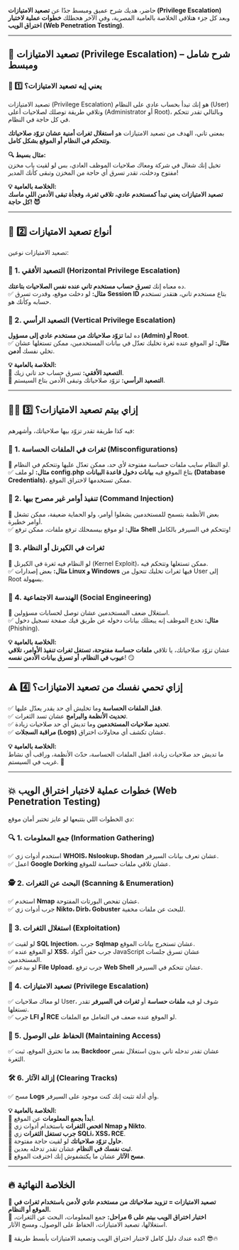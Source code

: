 حاضر، هديك شرح عميق ومبسط جدًا عن **تصعيد الامتيازات (Privilege Escalation)** وبعد كل جزء هتلاقي الخلاصة بالعامية المصرية، وفي الآخر هحطلك **خطوات عملية لاختبار اختراق الويب (Web Penetration Testing)**.

---

## **🚀 تصعيد الامتيازات (Privilege Escalation) – شرح شامل ومبسط**

### **📌 1️⃣ يعني إيه تصعيد الامتيازات؟**

تصعيد الامتيازات (Privilege Escalation) هو إنك تبدأ بحساب عادي على النظام (User) وتلاقي طريقة توصلك لصلاحيات أعلى (Administrator أو Root)، وبالتالي تقدر تتحكم في كل حاجة في النظام.

بمعنى تاني، الهدف من تصعيد الامتيازات هو **استغلال ثغرات أمنية عشان تزوّد صلاحياتك وتتحكم في النظام أو الموقع بشكل كامل**.

**🔍 مثال بسيط:**  
تخيل إنك شغال في شركة ومعاك صلاحيات الموظف العادي، بس لو لقيت باب مخزن مفتوح ودخلت، تقدر تسرق أي حاجة من المخزن وتبقى كأنك المدير!

**💡 الخلاصة بالعامية:**  
**تصعيد الامتيازات يعني تبدأ كمستخدم عادي، تلاقي ثغرة، وفجأة تبقى الأدمن اللي ماسك كل حاجة! 😈**

---

## **🛑 2️⃣ أنواع تصعيد الامتيازات**

تصعيد الامتيازات نوعين:

### **🔹 1. التصعيد الأفقي (Horizontal Privilege Escalation)**

ده معناه إنك **تسرق حساب مستخدم تاني عنده نفس الصلاحيات بتاعتك**.  
✅ **مثال:** لو دخلت موقع، وقدرت تسرق **Session ID** بتاع مستخدم تاني، هتقدر تستخدم حسابه وكأنك هو.

### **🔹 2. التصعيد الرأسي (Vertical Privilege Escalation)**

ده لما **تزوّد صلاحياتك من مستخدم عادي إلى مسؤول (Admin) أو Root**.  
✅ **مثال:** لو الموقع عنده ثغرة تخليك تعدّل في بيانات المستخدمين، ممكن تستغلها عشان تخلي نفسك **أدمن**.

**💡 الخلاصة بالعامية:**  
📌 **التصعيد الأفقي:** تسرق حساب حد تاني زيك.  
📌 **التصعيد الرأسي:** تزوّد صلاحياتك وتبقى الأدمن بتاع السيستم.

---

## **🕵️‍♂️ 3️⃣ إزاي بيتم تصعيد الامتيازات؟**

فيه كذا طريقة تقدر تزوّد بيها صلاحياتك، وأشهرهم:

### **🔹 1. ثغرات في الملفات الحساسة (Misconfigurations)**

🔸 لو النظام سايب ملفات حساسة مفتوحة لأي حد، ممكن تعدّل عليها وتتحكم في النظام.  
✅ **مثال:** لو ملف **config.php** بتاع الموقع فيه **بيانات دخول قاعدة البيانات (Database Credentials)**، ممكن تستخدمها لاختراق الموقع.

### **🔹 2. تنفيذ أوامر غير مصرح بيها (Command Injection)**

🔸 بعض الأنظمة بتسمح للمستخدمين يشغلوا أوامر، ولو الحماية ضعيفة، ممكن تشغل أوامر خطيرة.  
✅ **مثال:** لو موقع بيسمحلك ترفع ملفات، ممكن ترفع **Shell** وتتحكم في السيرفر بالكامل!

### **🔹 3. ثغرات في الكيرنل أو النظام**

🔸 لو النظام فيه ثغرة في الكيرنل (Kernel Exploit)، ممكن تستغلها وتتحكم فيه.  
✅ **مثال:** بعض إصدارات **Linux و Windows** فيها ثغرات تخليك تتحول من User إلى Root بسهولة.

### **🔹 4. الهندسة الاجتماعية (Social Engineering)**

🔸 استغلال ضعف المستخدمين عشان توصل لحسابات مسؤولين.  
✅ **مثال:** تخدع الموظف إنه يبعتلك بيانات دخوله عن طريق فيك صفحة تسجيل دخول (Phishing).

**💡 الخلاصة بالعامية:**  
عشان تزوّد صلاحياتك، يا تلاقي **ملفات حساسة مفتوحة، تستغل ثغرات تنفيذ الأوامر، تلاقي عيوب في النظام، أو تسرق بيانات الأدمن نفسه**! 😏

---

## **⚠️ 4️⃣ إزاي تحمي نفسك من تصعيد الامتيازات؟**

✅ **قفل الملفات الحساسة** وما تخليش أي حد يقدر يعدّل عليها.  
✅ **تحديث الأنظمة والبرامج** عشان تسد الثغرات.  
✅ **تحديد صلاحيات المستخدمين** وما تديش أي حد صلاحيات زيادة.  
✅ **مراقبة السجلات (Logs)** عشان تكشف أي محاولات اختراق.

**💡 الخلاصة بالعامية:**  
ما تديش حد صلاحيات زيادة، اقفل الملفات الحساسة، حدّث الأنظمة، وراقب أي نشاط غريب في السيستم. 🚀

---

## **💥 خطوات عملية لاختبار اختراق الويب (Web Penetration Testing)**

دي الخطوات اللي بتتبعها لو عايز تختبر أمان موقع:

### **🔍 1. جمع المعلومات (Information Gathering)**

✅ استخدم أدوات زي **WHOIS، Nslookup، Shodan** عشان تعرف بيانات السيرفر.  
✅ اعمل **Google Dorking** عشان تلاقي ملفات حساسة للموقع.

### **🕵️ 2. البحث عن الثغرات (Scanning & Enumeration)**

✅ استخدم **Nmap** عشان تفحص البورتات المفتوحة.  
✅ جرب أدوات زي **Nikto، Dirb، Gobuster** للبحث عن ملفات مخفية.

### **🎯 3. استغلال الثغرات (Exploitation)**

✅ لو لقيت **SQL Injection**، جرب **Sqlmap** عشان تستخرج بيانات الموقع.  
✅ لو الموقع عنده **XSS**، جرب حقن أكواد JavaScript عشان تسرق جلسات المستخدمين.  
✅ لو بيدعم **File Upload**، جرب ترفع **Web Shell** عشان تتحكم في السيرفر.

### **🔐 4. تصعيد الامتيازات (Privilege Escalation)**

✅ لو معاك صلاحيات User، شوف لو فيه **ملفات حساسة** أو **ثغرات في السيرفر** تقدر تستغلها.  
✅ جرب **LFI أو RCE** لو الموقع عنده ضعف في التعامل مع الملفات.

### **🚀 5. الحفاظ على الوصول (Maintaining Access)**

✅ بعد ما تخترق الموقع، ثبت **Backdoor** عشان تقدر تدخله تاني بدون استغلال نفس الثغرة.

### **🛠️ 6. إزالة الآثار (Clearing Tracks)**

✅ مسح **Logs** وأي أدلة تثبت إنك كنت موجود على السيرفر.

**💡 الخلاصة بالعامية:**  
🔹 **ابدأ بجمع المعلومات** عن الموقع.  
🔹 **افحص الثغرات** باستخدام أدوات زي **Nmap و Nikto**.  
🔹 **جرب تستغل الثغرات** زي **SQLi، XSS، RCE**.  
🔹 **حاول تزوّد صلاحياتك** لو لقيت حاجة مفتوحة.  
🔹 **ثبت نفسك في النظام** عشان تقدر تدخله بعدين.  
🔹 **مسح الآثار** عشان ما يكتشفوش إنك اخترقت الموقع.

---

## **🔥 الخلاصة النهائية**

🎯 **تصعيد الامتيازات = تزويد صلاحياتك من مستخدم عادي لأدمن باستخدام ثغرات في الموقع أو النظام.**  
🎯 **اختبار اختراق الويب بيتم على 6 مراحل:** جمع المعلومات، البحث عن الثغرات، استغلالها، تصعيد الامتيازات، الحفاظ على الوصول، ومسح الآثار.

🚀 كده عندك دليل كامل لاختبار اختراق الويب وتصعيد الامتيازات بأبسط طريقة! 😎🔥